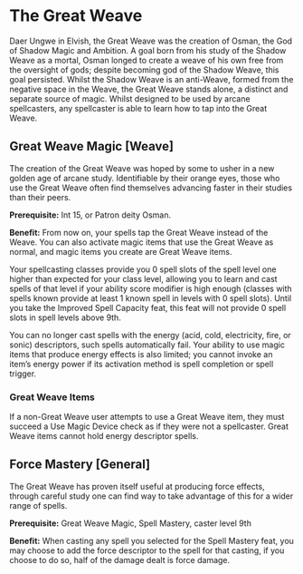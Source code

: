# The Great Weave
Daer Ungwe in Elvish, the Great Weave was the creation of Osman, the God of Shadow Magic and Ambition. A goal born from his study of the Shadow Weave as a mortal, Osman longed to create a weave of his own free from the oversight of gods; despite becoming god of the Shadow Weave, this goal persisted. Whilst the Shadow Weave is an anti-Weave, formed from the negative space in the Weave, the Great Weave stands alone, a distinct and separate source of magic. Whilst designed to be used by arcane spellcasters, any spellcaster is able to learn how to tap into the Great Weave.

## Great Weave Magic [Weave]
The creation of the Great Weave was hoped by some to usher in a new golden age of arcane study. Identifiable by their orange eyes, those who use the Great Weave often find themselves advancing faster in their studies than their peers.

**Prerequisite:** Int 15, or Patron deity Osman.

**Benefit:** From now on, your spells tap the Great Weave instead of the Weave. You can also activate magic items that use the Great Weave as normal, and magic items you create are Great Weave items.

Your spellcasting classes provide you 0 spell slots of the spell level one higher than expected for your class level, allowing you to learn and cast spells of that level if your ability score modifier is high enough (classes with spells known provide at least 1 known spell in levels with 0 spell slots). Until you take the Improved Spell Capacity feat, this feat will not provide 0 spell slots in spell levels above 9th.

You can no longer cast spells with the energy (acid, cold, electricity, fire, or sonic) descriptors, such spells automatically fail. Your ability to use magic items that produce energy effects is also limited; you cannot invoke an item’s energy power if its activation method is spell completion or spell trigger.

### Great Weave Items
If a non-Great Weave user attempts to use a Great Weave item, they must succeed a Use Magic Device check as if they were not a spellcaster. Great Weave items cannot hold energy descriptor spells.

## Force Mastery [General]
The Great Weave has proven itself useful at producing force effects, through careful study one can find way to take advantage of this for a wider range of spells.

**Prerequisite:** Great Weave Magic, Spell Mastery, caster level 9th

**Benefit:** When casting any spell you selected for the Spell Mastery feat, you may choose to add the force descriptor to the spell for that casting, if you choose to do so, half of the damage dealt is force damage.
